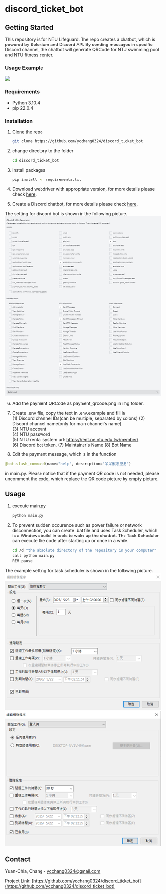 # discord_ticket_bot

<!-- GETTING STARTED -->
## Getting Started

This repository is for NTU Lifeguard. The repo creates a chatbot, which is powered by Selenium and Discord API. By sending messages in specific Discord channel, the chatbot will generate QRCode for NTU swimming pool and NTU fitness center.

### Usage Example
![](examples/usage.gif)

### Requirements
* Python 3.10.4
* pip 22.0.4

### Installation

1. Clone the repo
   ```sh
   git clone https://github.com/ycchang0324/discord_ticket_bot
   ```

1. change directory to the folder
   ```sh
   cd discord_ticket_bot
   ```

3. install packages
   ```sh
   pip install -r requirements.txt
   ```

4. Download webdriver with appropriate version, for more details please check [here](https://developer.chrome.com/docs/chromedriver?hl=zh-tw).

5. Create a Discord chatbot, for more details please check [here](https://discord.com/developers/docs/intro).

The setting for discord bot is shown in the following picture.
![](examples/bot_setting.png)

6. Add the payment QRCode as payment_qrcode.png in img folder.

7. Create .env file, copy the text in .env.example and fill in  
(1) Discord channel IDs(can be multiple, separated by colons)
(2) Discord channel name(only for main channel's name)    
(3) NTU account  
(4) NTU password  
(5) NTU rental system url: https://rent.pe.ntu.edu.tw/member/  
(6) Discord bot token.
(7) Maintainer's Name
(8) Bot Name

8. Edit the payment message, which is in the function
```python
@bot.slash_command(name="help", description="呆呆獸怎麼用")
```
in main.py. Please notice that if the payment QR code is not needed,  please uncomment the code, which replace the QR code picture by empty picture.

<!-- USAGE EXAMPLES -->
## Usage

1. execute main.py
   ```sh
   python main.py
   ```

2. To prevent sudden occurence such as power failure or network disconnection, you can create .bat file and uses Task Scheduler, which is a Windows build-in tools to wake up the chatbot. The Task Scheduler can execute the code after starting up or once in a while.
   ```sh
   cd /d "the absolute directory of the repository in your computer"
   call python main.py
   REM pause
   ```
The example setting for task scheduler is shown in the following picture.
![](examples/task_scheduler_setting_starting_up.png)
![](examples/task_scheduler_setting_every_day.png)




<!-- CONTACT -->
## Contact

Yuan-Chia, Chang - ycchang0324@gmail.com

Project Link: [https://github.com/ycchang0324/discord_ticket_bot](https://github.com/ycchang0324/discord_ticket_bot)

